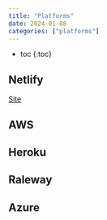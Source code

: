 ```yaml
---
title: "Platforms"
date: 2024-01-08
categories: ["platforms"]
---
```


- toc
{:toc}

## Netlify

[Site](https://netlify.com)

## AWS

## Heroku

## Raleway

## Azure
